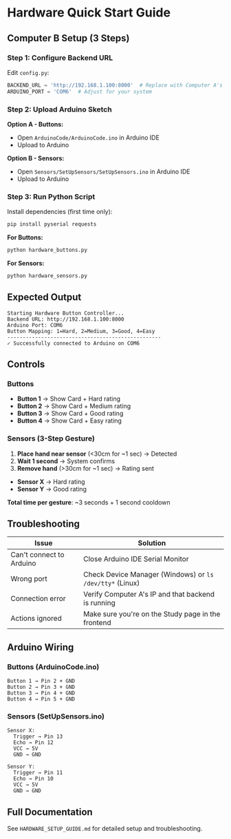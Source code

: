 # Hardware Quick Start Guide

## Computer B Setup (3 Steps)

### Step 1: Configure Backend URL

Edit `config.py`:
```python
BACKEND_URL = 'http://192.168.1.100:8000'  # Replace with Computer A's IP
ARDUINO_PORT = 'COM6'  # Adjust for your system
```

### Step 2: Upload Arduino Sketch

**Option A - Buttons:**
- Open `ArduinoCode/ArduinoCode.ino` in Arduino IDE
- Upload to Arduino

**Option B - Sensors:**
- Open `Sensors/SetUpSensors/SetUpSensors.ino` in Arduino IDE  
- Upload to Arduino

### Step 3: Run Python Script

Install dependencies (first time only):
```bash
pip install pyserial requests
```

**For Buttons:**
```bash
python hardware_buttons.py
```

**For Sensors:**
```bash
python hardware_sensors.py
```

## Expected Output

```
Starting Hardware Button Controller...
Backend URL: http://192.168.1.100:8000
Arduino Port: COM6
Button Mapping: 1=Hard, 2=Medium, 3=Good, 4=Easy
--------------------------------------------------
✓ Successfully connected to Arduino on COM6
```

## Controls

### Buttons
- **Button 1** → Show Card + Hard rating
- **Button 2** → Show Card + Medium rating  
- **Button 3** → Show Card + Good rating
- **Button 4** → Show Card + Easy rating

### Sensors (3-Step Gesture)
1. **Place hand near sensor** (<30cm for ~1 sec) → Detected
2. **Wait 1 second** → System confirms
3. **Remove hand** (>30cm for ~1 sec) → Rating sent

- **Sensor X** → Hard rating
- **Sensor Y** → Good rating

**Total time per gesture**: ~3 seconds + 1 second cooldown

## Troubleshooting

| Issue | Solution |
|-------|----------|
| Can't connect to Arduino | Close Arduino IDE Serial Monitor |
| Wrong port | Check Device Manager (Windows) or `ls /dev/tty*` (Linux) |
| Connection error | Verify Computer A's IP and that backend is running |
| Actions ignored | Make sure you're on the Study page in the frontend |

## Arduino Wiring

### Buttons (ArduinoCode.ino)
```
Button 1 → Pin 2 + GND
Button 2 → Pin 3 + GND  
Button 3 → Pin 4 + GND
Button 4 → Pin 5 + GND
```

### Sensors (SetUpSensors.ino)
```
Sensor X:
  Trigger → Pin 13
  Echo → Pin 12
  VCC → 5V
  GND → GND

Sensor Y:
  Trigger → Pin 11
  Echo → Pin 10
  VCC → 5V
  GND → GND
```

## Full Documentation

See `HARDWARE_SETUP_GUIDE.md` for detailed setup and troubleshooting.

